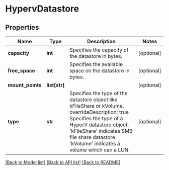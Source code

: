 # HypervDatastore

## Properties
Name | Type | Description | Notes
------------ | ------------- | ------------- | -------------
**capacity** | **int** | Specifies the capacity of the datastore in bytes. | [optional] 
**free_space** | **int** | Specifies the available space on the datastore in bytes. | [optional] 
**mount_points** | **list[str]** |  | [optional] 
**type** | **str** | Specifies the type of the datastore object like kFileShare or kVolume. overrideDescription: true Specifies the type of a HyperV datastore object. &#39;kFileShare&#39; indicates SMB file share datastore. &#39;kVolume&#39; indicates a volume which can a LUN. | [optional] 

[[Back to Model list]](../README.md#documentation-for-models) [[Back to API list]](../README.md#documentation-for-api-endpoints) [[Back to README]](../README.md)


